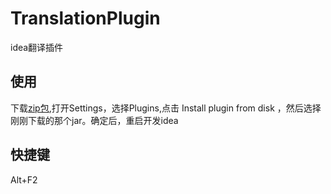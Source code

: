 # TranslationPlugin
idea翻译插件

## 使用

下载[zip包](https://github.com/BenYanYi/TranslationPlugin/releases/download/v1.0/TranslationPlugin.jar),打开Settings，选择Plugins,点击 Install plugin from disk ，然后选择刚刚下载的那个jar。确定后，重启开发idea

## 快捷键
Alt+F2